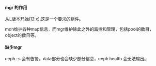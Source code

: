 #### mgr 的作用

  从L版本开始(12.x),这是一个要求的组件。
  
  mon维护各种map信息，而mgr维护除此之外的监控和管理，包括pool的数目，object的数目等。

#### 缺少mgr

  ceph -s 会有告警。data部分也会缺少部分信息，ceph health 会无法输出。
